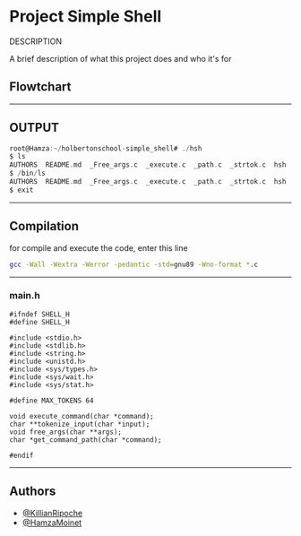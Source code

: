 
# Project Simple Shell

DESCRIPTION

A brief description of what this project does and who it's for

## Flowtchart



---
## OUTPUT

```c
root@Hamza:~/holbertonschool-simple_shell# ./hsh
$ ls
AUTHORS  README.md  _Free_args.c  _execute.c  _path.c  _strtok.c  hsh  main.h  man_1_simple_shell  shell.c
$ /bin/ls
AUTHORS  README.md  _Free_args.c  _execute.c  _path.c  _strtok.c  hsh  main.h  man_1_simple_shell  shell.c
$ exit
```

---
## Compilation

for compile and execute the code, enter this line




```bash
gcc -Wall -Wextra -Werror -pedantic -std=gnu89 -Wno-format *.c
```

---

### main.h

```
#ifndef SHELL_H
#define SHELL_H

#include <stdio.h>
#include <stdlib.h>
#include <string.h>
#include <unistd.h>
#include <sys/types.h>
#include <sys/wait.h>
#include <sys/stat.h>

#define MAX_TOKENS 64

void execute_command(char *command);
char **tokenize_input(char *input);
void free_args(char **args);
char *get_command_path(char *command);

#endif
```

---

## Authors

- [@KillianRipoche](https://github.com/KillianRipoche)
- [@HamzaMoinet](https://www.github.com/HamzaMoinet)
